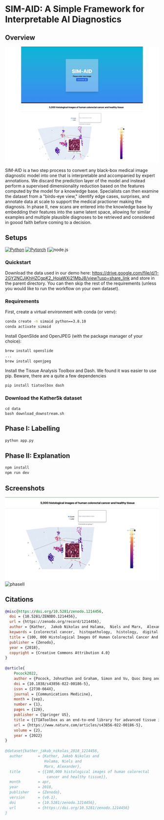 
# SIM-AID: A Simple Framework for Interpretable AI Diagnostics

## Overview
![SIM-AID](sim-aid.png)

SIM-AID is a two step process to convert any black-box medical image diagnostic model into one that is interpretable and accompanied by expert annotations. We discard the prediction layer of the model and instead perform a supervised dimensionality reduction based on the features computed by the model for a knowledge base. Specialists can then examine the dataset from a "birds-eye view," identify edge cases, surprises, and annotate data at scale to support the medical practioner making the diagnosis. In phase II, new scans are entered into the knowledge base by embedding their features into the same latent space, allowing for similar examples and multiple plausible diagnoses to be retrieved and considered in goood faith before coming to a decision. 

## Setups

[![Python](https://img.shields.io/badge/python-3.8.10-blue?logo=python&logoColor=FED643)](https://www.python.org/downloads/release/python-3810/)
[![Pytorch](https://img.shields.io/badge/pytorch-1.13.1-red?logo=pytorch)](https://pytorch.org/get-started/previous-versions/)
[![node.js](https://img.shields.io/badge/https%3A%2F%2Fnodejs.org%2Fen%2Fdownload%2F-node.js-brightgreen)

### Quickstart

Download the data used in our demo here: https://drive.google.com/file/d/1-2GY2NCJjKhHZCgpK2_HoiaWXi21MbJ8/view?usp=share_link and store in the parent directory. You can then skip the rest of the requirements (unless you would like to run the workflow on your own dataset). 

### Requirements

First, create a virtual environment with conda (or venv):

```bash 
conda create -n simaid python==3.8.10
conda activate simaid
```

Install OpenSlide and OpenJPEG (with the package manager of your choice):
```bash 
brew install openslide
...
brew install openjpeg
```

Install the Tissue Analysis Toolbox and Dash. We found it was easier to use pip. Beware, there are a quite a few dependencies
```bash
pip install tiatoolbox dash
```

### Download the Kather5k dataset
```
cd data
bash download_downstream.sh
```

## Phase I: Labelling
```bash
python app.py
```

## Phase II: Explanation
```bash
npm install
npm run dev
```

## Screenshots
![phaseI](phaseI.png)
![phaseII](phaseII.png)


## Citations


```bibtex
@misc{https://doi.org/10.5281/zenodo.1214456,
  doi = {10.5281/ZENODO.1214456},
  url = {https://zenodo.org/record/1214456},
  author = {Kather,  Jakob Nikolas and Halama,  Niels and Marx,  Alexander},
  keywords = {colorectal cancer,  histopathology,  histology,  digital pathology,  image classification},
  title = {100, 000 Histological Images Of Human Colorectal Cancer And Healthy Tissue},
  publisher = {Zenodo},
  year = {2018},
  copyright = {Creative Commons Attribution 4.0}
}

@article{
    Pocock2022,
    author = {Pocock, Johnathan and Graham, Simon and Vu, Quoc Dang and Jahanifar, Mostafa and Deshpande, Srijay and Hadjigeorghiou, Giorgos and Shephard, Adam and Bashir, Raja Muhammad Saad and Bilal, Mohsin and Lu, Wenqi and Epstein, David and Minhas, Fayyaz and Rajpoot, Nasir M and Raza, Shan E Ahmed},
    doi = {10.1038/s43856-022-00186-5},
    issn = {2730-664X},
    journal = {Communications Medicine},
    month = {sep},
    number = {1},
    pages = {120},
    publisher = {Springer US},
    title = {{TIAToolbox as an end-to-end library for advanced tissue image analytics}},
    url = {https://www.nature.com/articles/s43856-022-00186-5},
    volume = {2},
    year = {2022}
}

@dataset{kather_jakob_nikolas_2018_1214456,
  author       = {Kather, Jakob Nikolas and
                  Halama, Niels and
                  Marx, Alexander},
  title        = {{100,000 histological images of human colorectal 
                   cancer and healthy tissue}},
  month        = apr,
  year         = 2018,
  publisher    = {Zenodo},
  version      = {v0.1},
  doi          = {10.5281/zenodo.1214456},
  url          = {https://doi.org/10.5281/zenodo.1214456}
}
```
